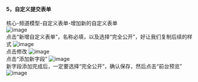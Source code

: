 #### 5，自定义提交表单

核心-频道模型-自定义表单-增加新的自定义表单
 <br/>
![image](https://raw.githubusercontent.com/luobo157/dedecms/main/5.%E8%87%AA%E5%AE%9A%E4%B9%89%E6%8F%90%E4%BA%A4%E8%A1%A8%E5%8D%95/%E6%96%B0%E5%A2%9E%E8%87%AA%E5%AE%9A%E4%B9%89%E8%A1%A8%E5%8D%951.png) 
 <br/>
点击“新增自定义表单”，名称必填，以及选择“完全公开”，好让我们复制后续的样式
![image](https://raw.githubusercontent.com/luobo157/dedecms/main/5.%E8%87%AA%E5%AE%9A%E4%B9%89%E6%8F%90%E4%BA%A4%E8%A1%A8%E5%8D%95/%E6%96%B0%E5%BB%BA%E8%87%AA%E5%AE%9A%E4%B9%89%E8%A1%A8%E5%8D%952.png) 
<br/>
点击修改
![image](https://github.com/luobo157/dedecms/blob/main/5.%E8%87%AA%E5%AE%9A%E4%B9%89%E6%8F%90%E4%BA%A4%E8%A1%A8%E5%8D%95/%E6%9B%B4%E6%94%B9%E8%87%AA%E5%AE%9A%E4%B9%89%E8%A1%A8%E5%8D%95.png?raw=true) 
<br/>
点击“添加新字段”
![image](https://raw.githubusercontent.com/luobo157/dedecms/main/5.%E8%87%AA%E5%AE%9A%E4%B9%89%E6%8F%90%E4%BA%A4%E8%A1%A8%E5%8D%95/%E6%B7%BB%E5%8A%A0%E6%96%B0%E5%AD%97%E6%AE%B51.png) 
<br/>
新字段添加完成后，一定要选择“完全公开”，确认保存，然后点击“前台预览”
![image](https://raw.githubusercontent.com/luobo157/dedecms/main/5.%E8%87%AA%E5%AE%9A%E4%B9%89%E6%8F%90%E4%BA%A4%E8%A1%A8%E5%8D%95/%E5%89%8D%E5%8F%B0%E9%A2%84%E8%A7%88.png) 
